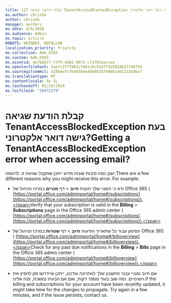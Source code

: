 ```yaml
---
title: 127 קבלת הודעת שגיאה TenantAccessBlockedException בעת גישה דואר אלקטרוני?
ms.author: chrisda
author: chrisda
manager: serdars
ms.date: 4/9/2018
ms.audience: Admin
ms.topic: article
ROBOTS: NOINDEX, NOFOLLOW
localization_priority: Priority
ms.collection: Adm_O365
ms.custom: Adm_O365
ms.assetid: de7b6877-f3f9-4402-8072-c73783aaccaa
ms.openlocfilehash: 2aefc2f77462c7461c8c5547f42502db27746f54
ms.sourcegitcommit: e2864efcfb493b6e46b662b746661a61232bdba7
ms.translationtype: MT
ms.contentlocale: he-IL
ms.lasthandoff: 01/24/2019
ms.locfileid: "29472179"
---
```

# <a name="getting-a-tenantaccessblockedexception-error-when-accessing-email"></a><span data-ttu-id="1c55e-102">קבלת הודעת שגיאה TenantAccessBlockedException בעת גישה דואר אלקטרוני?</span><span class="sxs-lookup"><span data-stu-id="1c55e-102">Getting a TenantAccessBlockedException error when accessing email?</span></span>

<span data-ttu-id="1c55e-p101">ישנן כמה סיבות שונות מדוע ייתכן שתקבל שגיאה זו. לדוגמה:</span><span class="sxs-lookup"><span data-stu-id="1c55e-p101">There are a few different reasons why you might receive this error. For example:</span></span>
  
- <span data-ttu-id="1c55e-105">ודא כי המנוי שלך חוקית **חיוב** \> דף **מנויים** במרכז הניהול של Office 365 ( [https://portal.office.com/adminportal/home#/subscriptions](https://portal.office.com/adminportal/home#/subscriptions)).</span><span class="sxs-lookup"><span data-stu-id="1c55e-105">Verify that your subscription is valid in the **Billing** \> **Subscriptions** page in the Office 365 admin center ( [https://portal.office.com/adminportal/home#/subscriptions](https://portal.office.com/adminportal/home#/subscriptions)).</span></span>
    
- <span data-ttu-id="1c55e-106">הסימון עבור כל שתאריך הודעות **חיוב** \> דף **שטרות** במרכז הניהול של Office 365 ( [https://portal.office.com/adminportal/home#/billoverview](https://portal.office.com/adminportal/home#/billoverview)).</span><span class="sxs-lookup"><span data-stu-id="1c55e-106">Check for any past due notifications in the **Billing** \> **Bills** page in the Office 365 admin center ( [https://portal.office.com/adminportal/home#/billoverview](https://portal.office.com/adminportal/home#/billoverview)).</span></span>
    
- <span data-ttu-id="1c55e-p102">אם חיוב ומנויי עבור החשבון שלך לאחרונה עודכנו, ייתכן שיידרשו זמן להפיץ את השינויים. נסה שוב בעוד מספר דקות, ואם אם הבעיה נמשכת, פנה אלינו.</span><span class="sxs-lookup"><span data-stu-id="1c55e-p102">If the billing and subscriptions for your account have been recently updated, it might take time for the changes to propagate. Try again in a few minutes, and if the issue persists, contact us.</span></span>
    

